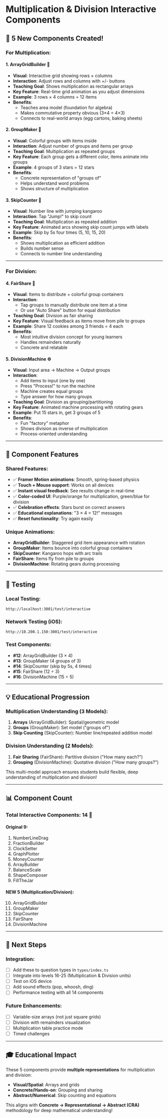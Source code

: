 # Multiplication & Division Interactive Components

## 🎉 5 New Components Created!

### For Multiplication:

#### 1. **ArrayGridBuilder** 🎯
- **Visual**: Interactive grid showing rows × columns
- **Interaction**: Adjust rows and columns with +/- buttons
- **Teaching Goal**: Shows multiplication as rectangular arrays
- **Key Feature**: Real-time grid animation as you adjust dimensions
- **Example**: 3 rows × 4 columns = 12 items
- **Benefits**: 
  - Teaches area model (foundation for algebra)
  - Makes commutative property obvious (3×4 = 4×3)
  - Connects to real-world arrays (egg cartons, baking sheets)

#### 2. **GroupMaker** 👥
- **Visual**: Colorful groups with items inside
- **Interaction**: Adjust number of groups and items per group
- **Teaching Goal**: Multiplication as repeated groups
- **Key Feature**: Each group gets a different color, items animate into groups
- **Example**: 4 groups of 3 stars = 12 stars
- **Benefits**:
  - Concrete representation of "groups of"
  - Helps understand word problems
  - Shows structure of multiplication

#### 3. **SkipCounter** 🦘
- **Visual**: Number line with jumping kangaroo
- **Interaction**: Tap "Jump!" to skip count
- **Teaching Goal**: Multiplication as repeated addition
- **Key Feature**: Animated arcs showing skip count jumps with labels
- **Example**: Skip by 5s four times (5, 10, 15, 20)
- **Benefits**:
  - Shows multiplication as efficient addition
  - Builds number sense
  - Connects to number line understanding

---

### For Division:

#### 4. **FairShare** 🍕
- **Visual**: Items to distribute + colorful group containers
- **Interaction**: 
  - Tap groups to manually distribute one item at a time
  - Or use "Auto Share" button for equal distribution
- **Teaching Goal**: Division as fair sharing
- **Key Feature**: Visual feedback as items move from pile to groups
- **Example**: Share 12 cookies among 3 friends = 4 each
- **Benefits**:
  - Most intuitive division concept for young learners
  - Handles remainders naturally
  - Concrete and relatable

#### 5. **DivisionMachine** ⚙️
- **Visual**: Input area → Machine → Output groups
- **Interaction**: 
  - Add items to input (one by one)
  - Press "Process!" to run the machine
  - Machine creates equal groups
  - Type answer for how many groups
- **Teaching Goal**: Division as grouping/partitioning
- **Key Feature**: Animated machine processing with rotating gears
- **Example**: Put 15 stars in, get 3 groups of 5
- **Benefits**:
  - Fun "factory" metaphor
  - Shows division as inverse of multiplication
  - Process-oriented understanding

---

## 🎨 Component Features

### Shared Features:
- ✅ **Framer Motion animations**: Smooth, spring-based physics
- ✅ **Touch + Mouse support**: Works on all devices
- ✅ **Instant visual feedback**: See results change in real-time
- ✅ **Color-coded UI**: Purple/orange for multiplication, green/blue for division
- ✅ **Celebration effects**: Stars burst on correct answers
- ✅ **Educational explanations**: "3 × 4 = 12!" messages
- ✅ **Reset functionality**: Try again easily

### Unique Animations:
- **ArrayGridBuilder**: Staggered grid item appearance with rotation
- **GroupMaker**: Items bounce into colorful group containers
- **SkipCounter**: Kangaroo hops with arc trails
- **FairShare**: Items fly from pile to groups
- **DivisionMachine**: Rotating gears during processing

---

## 📍 Testing

### Local Testing:
```
http://localhost:3001/test/interactive
```

### Network Testing (iOS):
```
http://10.200.1.150:3001/test/interactive
```

### Test Components:
- **#12**: ArrayGridBuilder (3 × 4)
- **#13**: GroupMaker (4 groups of 3)
- **#14**: SkipCounter (skip by 5s, 4 times)
- **#15**: FairShare (12 ÷ 3)
- **#16**: DivisionMachine (15 ÷ 5)

---

## 💡 Educational Progression

### Multiplication Understanding (3 Models):
1. **Arrays** (ArrayGridBuilder): Spatial/geometric model
2. **Groups** (GroupMaker): Set model ("groups of")
3. **Skip Counting** (SkipCounter): Number line/repeated addition model

### Division Understanding (2 Models):
1. **Fair Sharing** (FairShare): Partitive division ("How many each?")
2. **Grouping** (DivisionMachine): Quotative division ("How many groups?")

This multi-model approach ensures students build flexible, deep understanding of multiplication and division!

---

## 📊 Component Count

### Total Interactive Components: **14** 🎉

#### Original 9:
1. NumberLineDrag
2. FractionBuilder
3. ClockSetter
4. GraphPlotter
5. MoneyCounter
6. ArrayBuilder
7. BalanceScale
8. ShapeComposer
9. FillTheJar

#### NEW 5 (Multiplication/Division):
10. ArrayGridBuilder
11. GroupMaker
12. SkipCounter
13. FairShare
14. DivisionMachine

---

## 🚀 Next Steps

### Integration:
- [ ] Add these to question types in `types/index.ts`
- [ ] Integrate into levels 16-25 (Multiplication & Division units)
- [ ] Test on iOS device
- [ ] Add sound effects (pop, whoosh, ding)
- [ ] Performance testing with all 14 components

### Future Enhancements:
- [ ] Variable-size arrays (not just square grids)
- [ ] Division with remainders visualization
- [ ] Multiplication table practice mode
- [ ] Timed challenges

---

## 🎓 Educational Impact

These 5 components provide **multiple representations** for multiplication and division:
- **Visual/Spatial**: Arrays and grids
- **Concrete/Hands-on**: Grouping and sharing
- **Abstract/Numerical**: Skip counting and equations

This aligns with **Concrete → Representational → Abstract (CRA)** methodology for deep mathematical understanding!
